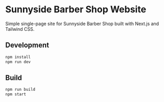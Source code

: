 # Sunnyside Barber Shop Website

Simple single-page site for Sunnyside Barber Shop built with Next.js and Tailwind CSS.

## Development

```bash
npm install
npm run dev
```

## Build

```bash
npm run build
npm start
```
